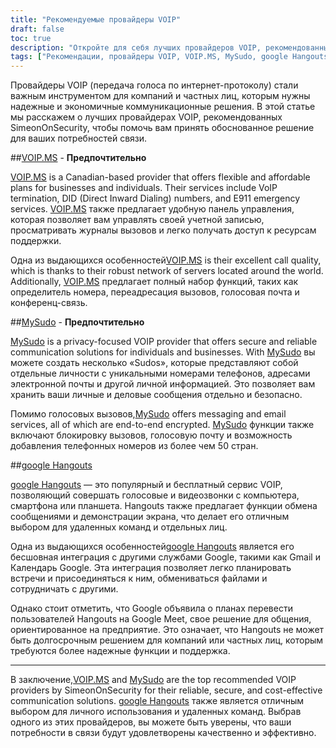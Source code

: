 ```yaml
---
title: "Рекомендуемые провайдеры VOIP"
draft: false
toc: true
description: "Откройте для себя лучших провайдеров VOIP, рекомендованных SimeonOnSecurity. Получите надежные и безопасные коммуникационные решения для личных или деловых нужд с помощью VOIP.MS и MySudo, предпочтительных вариантов. Кроме того, оставайтесь на связи с друзьями и семьей через Google Hangouts."
tags: ["Рекомендации, провайдеры VOIP, VOIP.MS, MySudo, google Hangouts], передача голоса по IP"]
---
```


Провайдеры VOIP (передача голоса по интернет-протоколу) стали важным инструментом для компаний и частных лиц, которым нужны надежные и экономичные коммуникационные решения. В этой статье мы расскажем о лучших провайдерах VOIP, рекомендованных SimeonOnSecurity, чтобы помочь вам принять обоснованное решение для ваших потребностей связи.

##[VOIP.MS](https://voip.ms) - **Предпочтительно**

[VOIP.MS](https://voip.ms) is a Canadian-based provider that offers flexible and affordable plans for businesses and individuals. Their services include VoIP termination, DID (Direct Inward Dialing) numbers, and E911 emergency services. [VOIP.MS](https://voip.ms) также предлагает удобную панель управления, которая позволяет вам управлять своей учетной записью, просматривать журналы вызовов и легко получать доступ к ресурсам поддержки.

Одна из выдающихся особенностей[VOIP.MS](https://voip.ms) is their excellent call quality, which is thanks to their robust network of servers located around the world. Additionally, [VOIP.MS](https://voip.ms) предлагает полный набор функций, таких как определитель номера, переадресация вызовов, голосовая почта и конференц-связь.

##[MySudo](https://mysudo.com/) - **Предпочтительно**

[MySudo](https://mysudo.com/) is a privacy-focused VOIP provider that offers secure and reliable communication solutions for individuals and businesses. With [MySudo](https://mysudo.com/) вы можете создать несколько «Sudos», которые представляют собой отдельные личности с уникальными номерами телефонов, адресами электронной почты и другой личной информацией. Это позволяет вам хранить ваши личные и деловые сообщения отдельно и безопасно.

Помимо голосовых вызовов,[MySudo](https://mysudo.com/) offers messaging and email services, all of which are end-to-end encrypted. [MySudo](https://mysudo.com/) функции также включают блокировку вызовов, голосовую почту и возможность добавления телефонных номеров из более чем 50 стран.

##[google Hangouts](https://hangouts.google.com)

[google Hangouts](https://hangouts.google.com) — это популярный и бесплатный сервис VOIP, позволяющий совершать голосовые и видеозвонки с компьютера, смартфона или планшета. Hangouts также предлагает функции обмена сообщениями и демонстрации экрана, что делает его отличным выбором для удаленных команд и отдельных лиц.

Одна из выдающихся особенностей[google Hangouts](https://hangouts.google.com) является его бесшовная интеграция с другими службами Google, такими как Gmail и Календарь Google. Эта интеграция позволяет легко планировать встречи и присоединяться к ним, обмениваться файлами и сотрудничать с другими.

Однако стоит отметить, что Google объявила о планах перевести пользователей Hangouts на Google Meet, свое решение для общения, ориентированное на предприятие. Это означает, что Hangouts не может быть долгосрочным решением для компаний или частных лиц, которым требуются более надежные функции и поддержка.

____

В заключение,[VOIP.MS](https://voip.ms) and [MySudo](https://mysudo.com/) are the top recommended VOIP providers by SimeonOnSecurity for their reliable, secure, and cost-effective communication solutions. [google Hangouts](https://hangouts.google.com) также является отличным выбором для личного использования и удаленных команд. Выбрав одного из этих провайдеров, вы можете быть уверены, что ваши потребности в связи будут удовлетворены качественно и эффективно.
